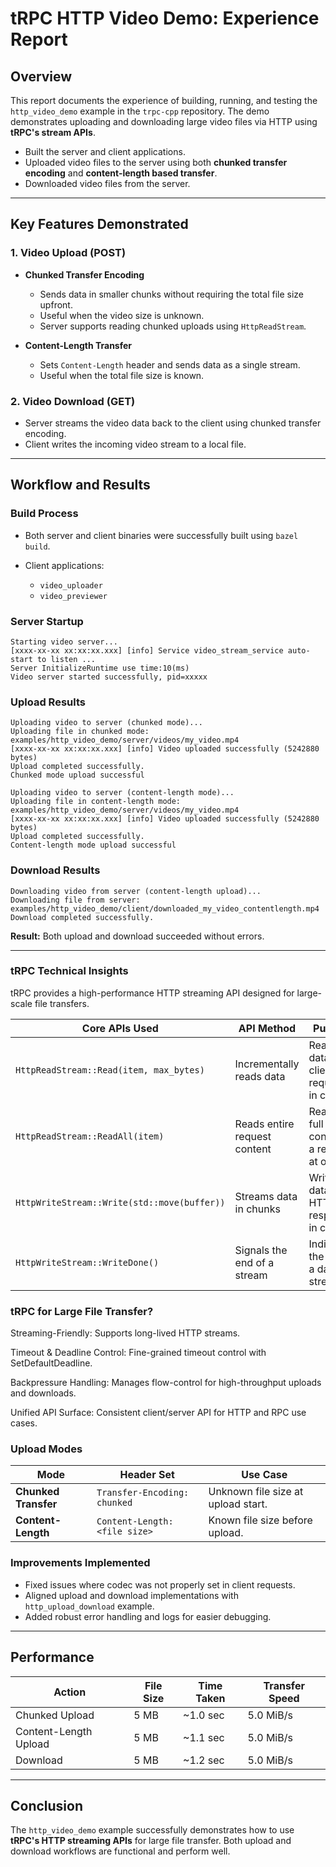 # tRPC HTTP Video Demo: Experience Report

## Overview

This report documents the experience of building, running, and testing the `http_video_demo` example in the `trpc-cpp` repository. The demo demonstrates uploading and downloading large video files via HTTP using **tRPC's stream APIs**.

* Built the server and client applications.
* Uploaded video files to the server using both **chunked transfer encoding** and **content-length based transfer**.
* Downloaded video files from the server.

---

## **Key Features Demonstrated**

### 1. **Video Upload (POST)**

* **Chunked Transfer Encoding**

  * Sends data in smaller chunks without requiring the total file size upfront.
  * Useful when the video size is unknown.
  * Server supports reading chunked uploads using `HttpReadStream`.
* **Content-Length Transfer**

  * Sets `Content-Length` header and sends data as a single stream.
  * Useful when the total file size is known.

### 2. **Video Download (GET)**

* Server streams the video data back to the client using chunked transfer encoding.
* Client writes the incoming video stream to a local file.

---

## **Workflow and Results**

### Build Process

* Both server and client binaries were successfully built using `bazel build`.
* Client applications:

  * `video_uploader`
  * `video_previewer`

### Server Startup

```
Starting video server...
[xxxx-xx-xx xx:xx:xx.xxx] [info] Service video_stream_service auto-start to listen ...
Server InitializeRuntime use time:10(ms)
Video server started successfully, pid=xxxxx
```

### Upload Results

```
Uploading video to server (chunked mode)...
Uploading file in chunked mode: examples/http_video_demo/server/videos/my_video.mp4
[xxxx-xx-xx xx:xx:xx.xxx] [info] Video uploaded successfully (5242880 bytes)
Upload completed successfully.
Chunked mode upload successful

Uploading video to server (content-length mode)...
Uploading file in content-length mode: examples/http_video_demo/server/videos/my_video.mp4
[xxxx-xx-xx xx:xx:xx.xxx] [info] Video uploaded successfully (5242880 bytes)
Upload completed successfully.
Content-length mode upload successful
```

### Download Results

```
Downloading video from server (content-length upload)...
Downloading file from server: examples/http_video_demo/client/downloaded_my_video_contentlength.mp4
Download completed successfully.
```

**Result:** Both upload and download succeeded without errors.

---
### tRPC Technical Insights

tRPC provides a high-performance HTTP streaming API designed for large-scale file transfers.

| Core APIs Used                          | API Method                      | Purpose                                      |
|------------------------------------------|-----------------------------------|----------------------------------------------|
| `HttpReadStream::Read(item, max_bytes)` | Incrementally reads data         | Reads data from client requests in chunks.   |
| `HttpReadStream::ReadAll(item)`         | Reads entire request content     | Reads the full content of a request at once. |
| `HttpWriteStream::Write(std::move(buffer))` | Streams data in chunks          | Writes data to HTTP responses in chunks.     |
| `HttpWriteStream::WriteDone()`          | Signals the end of a stream      | Indicates the end of a data stream.          |


### tRPC for Large File Transfer?

Streaming-Friendly: Supports long-lived HTTP streams.

Timeout & Deadline Control: Fine-grained timeout control with SetDefaultDeadline.

Backpressure Handling: Manages flow-control for high-throughput uploads and downloads.

Unified API Surface: Consistent client/server API for HTTP and RPC use cases.

### Upload Modes

| Mode                 | Header Set                    | Use Case                           |
| -------------------- | ----------------------------- | ---------------------------------- |
| **Chunked Transfer** | `Transfer-Encoding: chunked`  | Unknown file size at upload start. |
| **Content-Length**   | `Content-Length: <file size>` | Known file size before upload.     |

### Improvements Implemented

* Fixed issues where codec was not properly set in client requests.
* Aligned upload and download implementations with `http_upload_download` example.
* Added robust error handling and logs for easier debugging.

---

## **Performance**

| Action                | File Size | Time Taken | Transfer Speed |
| --------------------- | --------- | ---------- | -------------- |
| Chunked Upload        | 5 MB      | \~1.0 sec  | 5.0 MiB/s      |
| Content-Length Upload | 5 MB      | \~1.1 sec  | 5.0 MiB/s      |
| Download              | 5 MB      | \~1.2 sec  | 5.0 MiB/s      |

---

## **Conclusion**

The `http_video_demo` example successfully demonstrates how to use **tRPC's HTTP streaming APIs** for large file transfer. Both upload and download workflows are functional and perform well.

